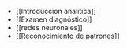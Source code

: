 - [[Introduccion analitica]] 
- [[Examen diagnóstico]] 
- [[redes neuronales]] 
- [[Reconocimiento de patrones]] 